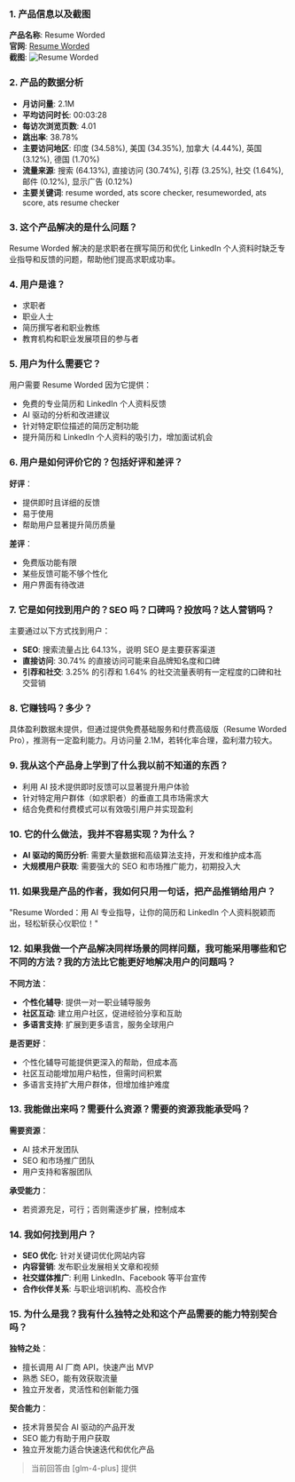 ### 1. 产品信息以及截图

**产品名称**: Resume Worded  
**官网**: [Resume Worded](https://resumeworded.com)  
**截图**: ![Resume Worded](https://cdn-images.toolify.ai/image/b889f7505f1600eef041db127ad5754e.jpeg)

### 2. 产品的数据分析

- **月访问量**: 2.1M
- **平均访问时长**: 00:03:28
- **每访次浏览页数**: 4.01
- **跳出率**: 38.78%
- **主要访问地区**: 印度 (34.58%), 美国 (34.35%), 加拿大 (4.44%), 英国 (3.12%), 德国 (1.70%)
- **流量来源**: 搜索 (64.13%), 直接访问 (30.74%), 引荐 (3.25%), 社交 (1.64%), 邮件 (0.12%), 显示广告 (0.12%)
- **主要关键词**: resume worded, ats score checker, resumeworded, ats score, ats resume checker

### 3. 这个产品解决的是什么问题？

Resume Worded 解决的是求职者在撰写简历和优化 LinkedIn 个人资料时缺乏专业指导和反馈的问题，帮助他们提高求职成功率。

### 4. 用户是谁？

- 求职者
- 职业人士
- 简历撰写者和职业教练
- 教育机构和职业发展项目的参与者

### 5. 用户为什么需要它？

用户需要 Resume Worded 因为它提供：
- 免费的专业简历和 LinkedIn 个人资料反馈
- AI 驱动的分析和改进建议
- 针对特定职位描述的简历定制功能
- 提升简历和 LinkedIn 个人资料的吸引力，增加面试机会

### 6. 用户是如何评价它的？包括好评和差评？

**好评**：
- 提供即时且详细的反馈
- 易于使用
- 帮助用户显著提升简历质量

**差评**：
- 免费版功能有限
- 某些反馈可能不够个性化
- 用户界面有待改进

### 7. 它是如何找到用户的？SEO 吗？口碑吗？投放吗？达人营销吗？

主要通过以下方式找到用户：
- **SEO**: 搜索流量占比 64.13%，说明 SEO 是主要获客渠道
- **直接访问**: 30.74% 的直接访问可能来自品牌知名度和口碑
- **引荐和社交**: 3.25% 的引荐和 1.64% 的社交流量表明有一定程度的口碑和社交营销

### 8. 它赚钱吗？多少？

具体盈利数据未提供，但通过提供免费基础服务和付费高级版（Resume Worded Pro），推测有一定盈利能力。月访问量 2.1M，若转化率合理，盈利潜力较大。

### 9. 我从这个产品身上学到了什么我以前不知道的东西？

- 利用 AI 技术提供即时反馈可以显著提升用户体验
- 针对特定用户群体（如求职者）的垂直工具市场需求大
- 结合免费和付费模式可以有效吸引用户并实现盈利

### 10. 它的什么做法，我并不容易实现？为什么？

- **AI 驱动的简历分析**: 需要大量数据和高级算法支持，开发和维护成本高
- **大规模用户获取**: 需要强大的 SEO 和市场推广能力，初期投入大

### 11. 如果我是产品的作者，我如何只用一句话，把产品推销给用户？

"Resume Worded：用 AI 专业指导，让你的简历和 LinkedIn 个人资料脱颖而出，轻松斩获心仪职位！"

### 12. 如果我做一个产品解决同样场景的同样问题，我可能采用哪些和它不同的方法？我的方法比它能更好地解决用户的问题吗？

**不同方法**：
- **个性化辅导**: 提供一对一职业辅导服务
- **社区互动**: 建立用户社区，促进经验分享和互助
- **多语言支持**: 扩展到更多语言，服务全球用户

**是否更好**：
- 个性化辅导可能提供更深入的帮助，但成本高
- 社区互动能增加用户粘性，但需时间积累
- 多语言支持扩大用户群体，但增加维护难度

### 13. 我能做出来吗？需要什么资源？需要的资源我能承受吗？

**需要资源**：
- AI 技术开发团队
- SEO 和市场推广团队
- 用户支持和客服团队

**承受能力**：
- 若资源充足，可行；否则需逐步扩展，控制成本

### 14. 我如何找到用户？

- **SEO 优化**: 针对关键词优化网站内容
- **内容营销**: 发布职业发展相关文章和视频
- **社交媒体推广**: 利用 LinkedIn、Facebook 等平台宣传
- **合作伙伴关系**: 与职业培训机构、高校合作

### 15. 为什么是我？我有什么独特之处和这个产品需要的能力特别契合吗？

**独特之处**：
- 擅长调用 AI 厂商 API，快速产出 MVP
- 熟悉 SEO，能有效获取流量
- 独立开发者，灵活性和创新能力强

**契合能力**：
- 技术背景契合 AI 驱动的产品开发
- SEO 能力有助于用户获取
- 独立开发能力适合快速迭代和优化产品

> 当前回答由 [glm-4-plus] 提供